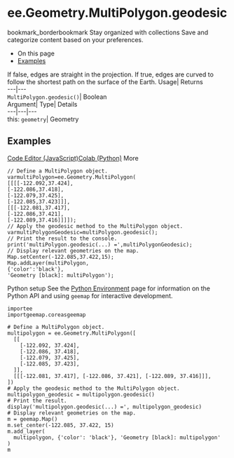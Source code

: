  
#  ee.Geometry.MultiPolygon.geodesic 
bookmark_borderbookmark Stay organized with collections  Save and categorize content based on your preferences.
  * On this page
  * [Examples](https://developers.google.com/earth-engine/apidocs/ee-geometry-multipolygon-geodesic#examples)


If false, edges are straight in the projection. If true, edges are curved to follow the shortest path on the surface of the Earth. 
Usage| Returns  
---|---  
`MultiPolygon.geodesic()`| Boolean  
Argument| Type| Details  
---|---|---  
this: `geometry`| Geometry  
## Examples
[Code Editor (JavaScript)](https://developers.google.com/earth-engine/apidocs/ee-geometry-multipolygon-geodesic#code-editor-javascript-sample)[Colab (Python)](https://developers.google.com/earth-engine/apidocs/ee-geometry-multipolygon-geodesic#colab-python-sample) More
```
// Define a MultiPolygon object.
varmultiPolygon=ee.Geometry.MultiPolygon(
[[[[-122.092,37.424],
[-122.086,37.418],
[-122.079,37.425],
[-122.085,37.423]]],
[[[-122.081,37.417],
[-122.086,37.421],
[-122.089,37.416]]]]);
// Apply the geodesic method to the MultiPolygon object.
varmultiPolygonGeodesic=multiPolygon.geodesic();
// Print the result to the console.
print('multiPolygon.geodesic(...) =',multiPolygonGeodesic);
// Display relevant geometries on the map.
Map.setCenter(-122.085,37.422,15);
Map.addLayer(multiPolygon,
{'color':'black'},
'Geometry [black]: multiPolygon');
```
Python setup
See the [ Python Environment](https://developers.google.com/earth-engine/guides/python_install) page for information on the Python API and using `geemap` for interactive development.
```
importee
importgeemap.coreasgeemap
```
```
# Define a MultiPolygon object.
multipolygon = ee.Geometry.MultiPolygon([
  [[
    [-122.092, 37.424],
    [-122.086, 37.418],
    [-122.079, 37.425],
    [-122.085, 37.423],
  ]],
  [[[-122.081, 37.417], [-122.086, 37.421], [-122.089, 37.416]]],
])
# Apply the geodesic method to the MultiPolygon object.
multipolygon_geodesic = multipolygon.geodesic()
# Print the result.
display('multipolygon.geodesic(...) =', multipolygon_geodesic)
# Display relevant geometries on the map.
m = geemap.Map()
m.set_center(-122.085, 37.422, 15)
m.add_layer(
  multipolygon, {'color': 'black'}, 'Geometry [black]: multipolygon'
)
m
```

